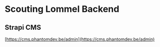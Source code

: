 # Scouting Lommel Backend
## Strapi CMS

[https://cms.phantomdev.be/admin](https://cms.phantomdev.be/admin)


